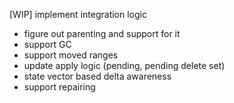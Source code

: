 [WIP] implement integration logic
- figure out parenting and support for it
- support GC
- support moved ranges
- update apply logic (pending, pending delete set)
- state vector based delta awareness
- support repairing

